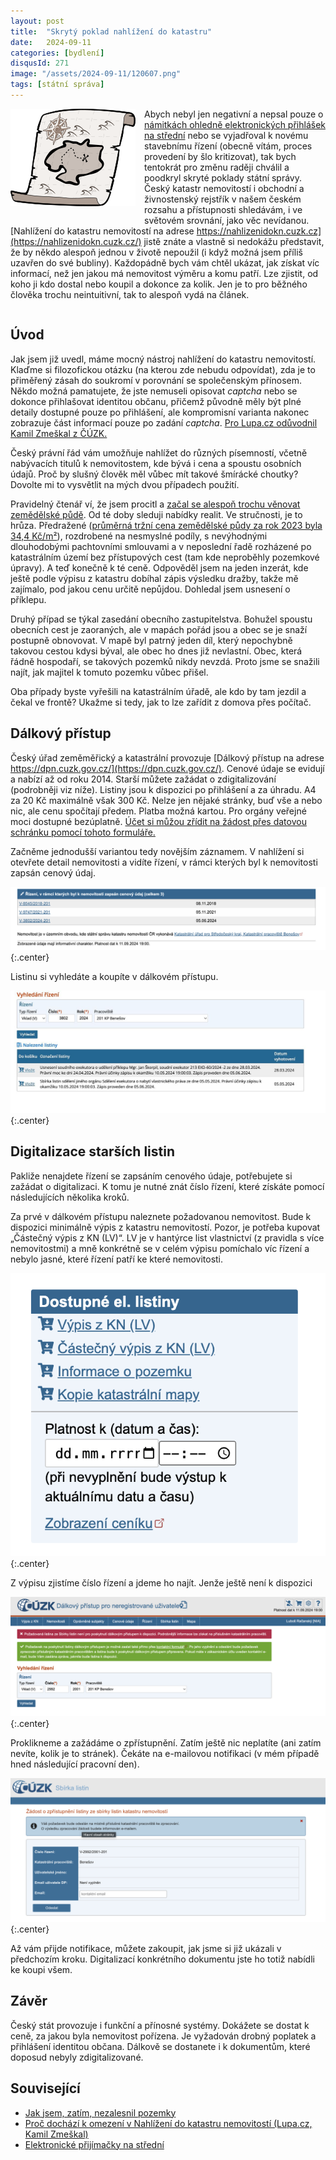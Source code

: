 ```yaml
---
layout: post
title:  "Skrytý poklad nahlížení do katastru"
date:   2024-09-11
categories: [bydlení]
disqusId: 271
image: "/assets/2024-09-11/120607.png"
tags: [státní správa]
---
```

<div style="float: left; margin: 0 1em 1em 0; text-align: center;"><img src="/assets/2024-09-11/120607.png" /></div>

Abych nebyl jen negativní a nepsal pouze o [námitkách ohledně elektronických přihlášek na střední](/software%20development/2024/02/26/elektronicke-prijimacky-na-stredni.html) nebo se vyjadřoval k novému stavebnímu řízení (obecně vítám, proces provedení by šlo kritizovat), tak bych tentokrát pro změnu raději chválil a poodkryl skryté poklady státní správy.
Český katastr nemovitostí i obchodní a živnostenský rejstřík v našem českém rozsahu a přístupnosti shledávám, i ve světovém srovnání, jako věc nevídanou.
[Nahlížení do katastru nemovitostí na adrese https://nahlizenidokn.cuzk.cz](https://nahlizenidokn.cuzk.cz/) jistě znáte a vlastně si nedokážu představit, že by někdo alespoň jednou v životě nepoužil (i když možná jsem příliš uzavřen do své bubliny).
Každopádně bych vám chtěl ukázat, jak získat víc informací, než jen jakou má nemovitost výměru a komu patří.
Lze zjistit, od koho ji kdo dostal nebo koupil a dokonce za kolik.
Jen je to pro běžného člověka trochu neintuitivní, tak to alespoň vydá na článek. 

<div style="clear:both"></div>
<!--more-->


## Úvod

Jak jsem již uvedl, máme mocný nástroj nahlížení do katastru nemovitostí.
Klaďme si filozofickou otázku (na kterou zde nebudu odpovídat), zda je to přiměřený zásah do soukromí v porovnání se společenským přínosem.
Někdo možná pamatujete, že jste nemuseli opisovat _captcha_ nebo se dokonce přihlašovat identitou občanu, přičemž původně měly být plné detaily dostupné pouze po přihlášení, ale kompromisní varianta nakonec zobrazuje část informací pouze po zadání _captcha_.
[Pro Lupa.cz odůvodnil Kamil Zmeškal z ČÚZK.](https://www.lupa.cz/clanky/proc-dochazi-k-omezeni-v-nahlizeni-do-katastru-nemovitosti/)

Český právní řád vám umožňuje nahlížet do různých písemností, včetně nabývacích titulů k nemovitostem, kde bývá i cena a spoustu osobních údajů.
Proč by slušný člověk měl vůbec mít takové šmírácké choutky?
Dovolte mi to vysvětlit na mých dvou případech použití.

Pravidelný čtenář ví, že jsem procitl a [začal se alespoň trochu věnovat zemědělské půdě](/bydlen%C3%AD/2020/04/27/jak-jsem-zatim-nezalesnil-pozemky.html).
Od té doby sleduji nabídky realit.
Ve stručnosti, je to hrůza.
Předražené ([průměrná tržní cena zemědělské půdy za rok 2023 byla 34,4 Kč/m²](https://www.farmy.cz/download/zpravy_o_trhu/ZPRAVA-o-trhu-s-pudou-FARMYCZ-leden-2024.pdf)),
rozdrobené na nesmyslné podíly, s nevýhodnými dlouhodobými pachtovními smlouvami a v neposlední řadě rozházené po katastrálním území bez přístupových cest (tam kde neproběhly pozemkové úpravy). 
A teď konečně k té ceně.
Odpověděl jsem na jeden inzerát, kde ještě podle výpisu z katastru dobíhal zápis výsledku dražby, takže mě zajímalo, pod jakou cenu určitě nepůjdou.
Dohledal jsem usnesení o příklepu.

Druhý případ se týkal zasedání obecního zastupitelstva.
Bohužel spoustu obecních cest je zaoraných, ale v mapách pořád jsou a obec se je snaží postupně obnovovat.
V mapě byl patrný jeden díl, který nepochybně takovou cestou kdysi býval, ale obec ho dnes již nevlastní.
Obec, která řádně hospodaří, se takových pozemků nikdy nevzdá.
Proto jsme se snažili najít, jak majitel k tomuto pozemku vůbec přišel. 

Oba případy byste vyřešili na katastrálním úřadě, ale kdo by tam jezdil a čekal ve frontě?
Ukažme si tedy, jak to lze zařídit z domova přes počítač.


## Dálkový přístup

Český úřad zeměměřický a katastrální provozuje [Dálkový přístup na adrese https://dpn.cuzk.gov.cz/](https://dpn.cuzk.gov.cz/).
Cenové údaje se evidují a nabízí až od roku 2014.
Starší můžete zažádat o zdigitalizování (podrobněji viz níže).
Listiny jsou k dispozici po přihlášení a za úhradu.
A4 za 20&nbsp;Kč maximálně však 300&nbsp;Kč.
Nelze jen nějaké stránky, buď vše a nebo nic, ale cenu spočítají předem.
Platba možná kartou.
Pro orgány veřejné moci dostupné bezúplatně.
[Účet si můžou zřídit na žádost přes datovou schránku pomocí tohoto formuláře.](https://cuzk.gov.cz/Katastr-nemovitosti/Poskytovani-udaju-z-KN/Dalkovy-pristup/Informace-o-bezuplatnem-poskytovani-udaju-KN-od-1.aspx)

Začněme jednodušší variantou tedy novějším záznamem.
V nahlížení si otevřete detail nemovitosti a vidíte řízení, v rámci kterých byl k nemovitosti zapsán cenový údaj.

![](/assets/2024-09-11/rizeni.png){:.center}

Listinu si vyhledáte a koupíte v dálkovém přístupu.

![](/assets/2024-09-11/vyhledavani.jpeg){:.center}


## Digitalizace starších listin

Pakliže nenajdete řízení se zapsáním cenového údaje, potřebujete si zažádat o digitalizaci.
K tomu je nutné znát číslo řízení, které získáte pomocí následujících několika kroků.

Za prvé v dálkovém přístupu naleznete požadovanou nemovitost.
Bude k dispozici minimálně výpis z katastru nemovitostí.
Pozor, je potřeba kupovat „Částečný výpis z KN (LV)“.
LV je v hantýrce list vlastnictví (z pravidla s více nemovitostmi) a mně konkrétně se v celém výpisu pomíchalo víc řízení a nebylo jasné, které řízení patří ke které nemovitosti.

![](/assets/2024-09-11/dostupne-listiny.png){:.center}

Z výpisu zjistíme číslo řízení a jdeme ho najít.
Jenže ještě není k dispozici

![](/assets/2024-09-11/neni-k-dispozici.png){:.center}

Proklikneme a zažádáme o zpřístupnění.
Zatím ještě nic neplatíte (ani zatím nevíte, kolik je to stránek).
Čekáte na e-mailovou notifikaci (v mém případě hned následující pracovní den).

![](/assets/2024-09-11/zadost.png){:.center}

Až vám přijde notifikace, můžete zakoupit, jak jsme si již ukázali v předchozím kroku.
Digitalizací konkrétního dokumentu jste ho totiž nabídli ke koupi všem.


## Závěr

Český stát provozuje i funkční a přínosné systémy.
Dokážete se dostat k ceně, za jakou byla nemovitost pořízena.
Je vyžadován drobný poplatek a přihlášení identitou občana.
Dálkově se dostanete i k dokumentům, které doposud nebyly zdigitalizované.


## Související

- [Jak jsem, zatím, nezalesnil pozemky](/bydlen%C3%AD/2020/04/27/jak-jsem-zatim-nezalesnil-pozemky.html)
- [Proč dochází k omezení v Nahlížení do katastru nemovitostí (Lupa.cz, Kamil Zmeškal)](https://www.lupa.cz/clanky/proc-dochazi-k-omezeni-v-nahlizeni-do-katastru-nemovitosti/)
- [Elektronické přijímačky na střední](/software%20development/2024/02/26/elektronicke-prijimacky-na-stredni.html)
